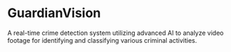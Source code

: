 # GuardianVision
A real-time crime detection system utilizing advanced AI to analyze video footage for identifying and classifying various criminal activities.
